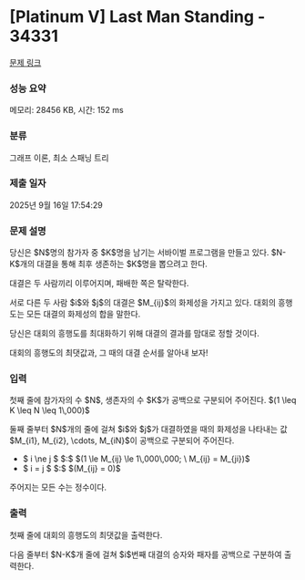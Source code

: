 # [Platinum V] Last Man Standing - 34331 

[문제 링크](https://www.acmicpc.net/problem/34331) 

### 성능 요약

메모리: 28456 KB, 시간: 152 ms

### 분류

그래프 이론, 최소 스패닝 트리

### 제출 일자

2025년 9월 16일 17:54:29

### 문제 설명

<p>당신은 $N$명의 참가자 중 $K$명을 남기는 서바이벌 프로그램을 만들고 있다. $N-K$개의 대결을 통해 최후 생존하는 $K$명을 뽑으려고 한다.</p>

<p>대결은 두 사람끼리 이루어지며, 패배한 쪽은 탈락한다.</p>

<p>서로 다른 두 사람 $i$와 $j$의 대결은 $M_{ij}$의 화제성을 가지고 있다. 대회의 흥행도는 모든 대결의 화제성의 합을 말한다.</p>

<p>당신은 대회의 흥행도를 최대화하기 위해 대결의 결과를 맘대로 정할 것이다.</p>

<p>대회의 흥행도의 최댓값과, 그 때의 대결 순서를 알아내 보자!</p>

### 입력 

 <p>첫째 줄에 참가자의 수 $N$, 생존자의 수 $K$가 공백으로 구분되어 주어진다. $(1 \leq K \leq N \leq 1\,000)$</p>

<p>둘째 줄부터 $N$개의 줄에 걸쳐 $i$와 $j$가 대결하였을 때의 화제성을 나타내는 값 $M_{i1}, M_{i2}, \cdots, M_{iN}$이 공백으로 구분되어 주어진다.</p>

<ul>
	<li>$ i \ne j $ $:$ $(1 \le M_{ij} \le 1\,000\,000; \ M_{ij} = M_{ji})$</li>
	<li>$ i = j $ $:$ $(M_{ij} = 0)$</li>
</ul>

<p>주어지는 모든 수는 정수이다.</p>

### 출력 

 <p>첫째 줄에 대회의 흥행도의 최댓값을 출력한다.</p>

<p>다음 줄부터 $N-K$개 줄에 걸쳐 $i$번째 대결의 승자와 패자를 공백으로 구분하여 출력한다.</p>

